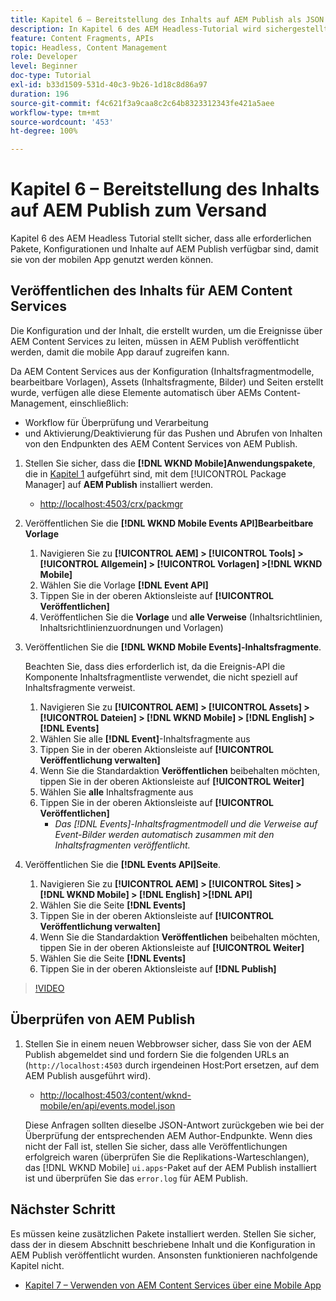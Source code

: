 ```yaml
---
title: Kapitel 6 – Bereitstellung des Inhalts auf AEM Publish als JSON – Content Services
description: In Kapitel 6 des AEM Headless-Tutorial wird sichergestellt, dass alle erforderlichen Pakete, Konfigurationen und Inhalte auf AEM Publish verfügbar sind, damit sie über die mobile App genutzt werden können.
feature: Content Fragments, APIs
topic: Headless, Content Management
role: Developer
level: Beginner
doc-type: Tutorial
exl-id: b33d1509-531d-40c3-9b26-1d18c8d86a97
duration: 196
source-git-commit: f4c621f3a9caa8c2c64b8323312343fe421a5aee
workflow-type: tm+mt
source-wordcount: '453'
ht-degree: 100%

---
```


# Kapitel 6 – Bereitstellung des Inhalts auf AEM Publish zum Versand

Kapitel 6 des AEM Headless Tutorial stellt sicher, dass alle erforderlichen Pakete, Konfigurationen und Inhalte auf AEM Publish verfügbar sind, damit sie von der mobilen App genutzt werden können.

## Veröffentlichen des Inhalts für AEM Content Services

Die Konfiguration und der Inhalt, die erstellt wurden, um die Ereignisse über AEM Content Services zu leiten, müssen in AEM Publish veröffentlicht werden, damit die mobile App darauf zugreifen kann.

Da AEM Content Services aus der Konfiguration (Inhaltsfragmentmodelle, bearbeitbare Vorlagen), Assets (Inhaltsfragmente, Bilder) und Seiten erstellt wurde, verfügen alle diese Elemente automatisch über AEMs Content-Management, einschließlich:

* Workflow für Überprüfung und Verarbeitung
* und Aktivierung/Deaktivierung für das Pushen und Abrufen von Inhalten von den Endpunkten des AEM Content Services von AEM Publish.

1. Stellen Sie sicher, dass die **[!DNL WKND Mobile]Anwendungspakete**, die in [Kapitel 1](./chapter-1.md#wknd-mobile-application-packages) aufgeführt sind, mit dem [!UICONTROL Package Manager] auf **AEM Publish** installiert werden.
   * [http://localhost:4503/crx/packmgr](http://localhost:4503/crx/packmgr)

1. Veröffentlichen Sie die **[!DNL WKND Mobile Events API]Bearbeitbare Vorlage**
   1. Navigieren Sie zu **[!UICONTROL AEM] > [!UICONTROL Tools] > [!UICONTROL Allgemein] > [!UICONTROL Vorlagen] >[!DNL WKND Mobile]** 
   1. Wählen Sie die Vorlage **[!DNL Event API]**
   1. Tippen Sie in der oberen Aktionsleiste auf **[!UICONTROL Veröffentlichen]**
   1. Veröffentlichen Sie die **Vorlage** und **alle Verweise** (Inhaltsrichtlinien, Inhaltsrichtlinienzuordnungen und Vorlagen)

1. Veröffentlichen Sie die **[!DNL WKND Mobile Events]-Inhaltsfragmente**.

   Beachten Sie, dass dies erforderlich ist, da die Ereignis-API die Komponente Inhaltsfragmentliste verwendet, die nicht speziell auf Inhaltsfragmente verweist.

   1. Navigieren Sie zu **[!UICONTROL AEM] > [!UICONTROL Assets] > [!UICONTROL Dateien] > [!DNL WKND Mobile] > [!DNL English] >[!DNL Events]**
   1. Wählen Sie alle **[!DNL Event]**-Inhaltsfragmente aus
   1. Tippen Sie in der oberen Aktionsleiste auf **[!UICONTROL Veröffentlichung verwalten]**
   1. Wenn Sie die Standardaktion **Veröffentlichen** beibehalten möchten, tippen Sie in der oberen Aktionsleiste auf **[!UICONTROL Weiter]**
   1. Wählen Sie **alle** Inhaltsfragmente aus
   1. Tippen Sie in der oberen Aktionsleiste auf **[!UICONTROL Veröffentlichen]**
      * *Das [!DNL Events]-Inhaltsfragmentmodell und die Verweise auf Event-Bilder werden automatisch zusammen mit den Inhaltsfragmenten veröffentlicht.*

1. Veröffentlichen Sie die **[!DNL Events API]Seite**.
   1. Navigieren Sie zu **[!UICONTROL AEM] > [!UICONTROL Sites] > [!DNL WKND Mobile] > [!DNL English] >[!DNL API]**
   1. Wählen Sie die Seite **[!DNL Events]**
   1. Tippen Sie in der oberen Aktionsleiste auf **[!UICONTROL Veröffentlichung verwalten]**
   1. Wenn Sie die Standardaktion **Veröffentlichen** beibehalten möchten, tippen Sie in der oberen Aktionsleiste auf **[!UICONTROL Weiter]**
   1. Wählen Sie die Seite **[!DNL Events]**
   1. Tippen Sie in der oberen Aktionsleiste auf **[!DNL Publish]**

>[!VIDEO](https://video.tv.adobe.com/v/28343?quality=12&learn=on)

## Überprüfen von AEM Publish

1. Stellen Sie in einem neuen Webbrowser sicher, dass Sie von der AEM Publish abgemeldet sind und fordern Sie die folgenden URLs an (`http://localhost:4503` durch irgendeinen Host:Port ersetzen, auf dem AEM Publish ausgeführt wird).

   * [http://localhost:4503/content/wknd-mobile/en/api/events.model.json](http://localhost:4503/content/wknd-mobile/en/api/events.model.tidy.json)

   Diese Anfragen sollten dieselbe JSON-Antwort zurückgeben wie bei der Überprüfung der entsprechenden AEM Author-Endpunkte. Wenn dies nicht der Fall ist, stellen Sie sicher, dass alle Veröffentlichungen erfolgreich waren (überprüfen Sie die Replikations-Warteschlangen), das [!DNL WKND Mobile] `ui.apps`-Paket auf der AEM Publish installiert ist und überprüfen Sie das `error.log` für AEM Publish.

## Nächster Schritt

Es müssen keine zusätzlichen Pakete installiert werden. Stellen Sie sicher, dass der in diesem Abschnitt beschriebene Inhalt und die Konfiguration in AEM Publish veröffentlicht wurden. Ansonsten funktionieren nachfolgende Kapitel nicht.

* [Kapitel 7 – Verwenden von AEM Content Services über eine Mobile App](./chapter-7.md)
